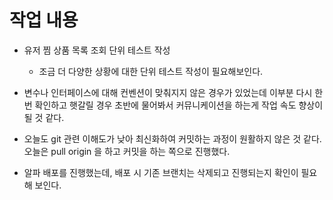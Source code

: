 # 작업 내용

- 유저 찜 상품 목록 조회 단위 테스트 작성
  - 조금 더 다양한 상황에 대한 단위 테스트 작성이 필요해보인다.
- 변수나 인터페이스에 대해 컨벤션이 맞춰지지 않은 경우가 있었는데 이부분 다시 한번 확인하고 햇갈릴 경우 초반에 물어봐서 커뮤니케이션을 하는게 작업 속도 향상이 될 것 같다.

- 오늘도 git 관련 이해도가 낮아 최신화하여 커밋하는 과정이 원활하지 않은 것 같다. 오늘은 pull origin 을 하고 커밋을 하는 쪽으로 진행했다.
- 알파 배포를 진행했는데, 배포 시 기존 브랜치는 삭제되고 진행되는지 확인이 필요해 보인다.
